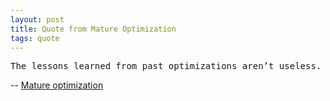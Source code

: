 ```yaml
---
layout: post
title: Quote from Mature Optimization
tags: quote
---
```


<pre class="terminal">
The lessons learned from past optimizations aren’t useless. They can hint very strongly at where to look. But we are never justified in trusting them blindly the way we trust, say, gravity. If someone gives you a performance tip, ask for the data. If they show you a benchmark, dig into the methodology. If they tell you “X is slow” or “Y is fast”, take it under advisement. Then measure it yourself, every time.
</pre>

-- <a href="http://carlos.bueno.org/optimization/mature-optimization.pdf">Mature optimization</a>
